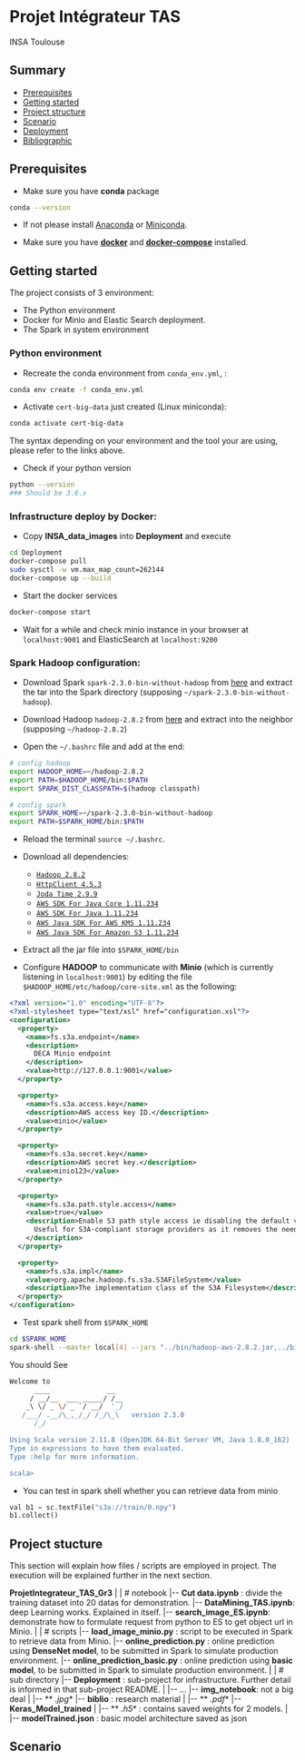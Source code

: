 # Projet Intégrateur TAS
INSA Toulouse

## Summary
* [Prerequisites](#Prerequisites)
* [Getting started](#Getting-started)
* [Project structure](#Project-structure)
* [Scenario](#Scenario)
* [Deployment](Deployment)
* [Bibliographic](biblio)


## Prerequisites
* Make sure you have **conda** package
```sh
conda --version
```
* If not please install [Anaconda](https://www.anaconda.com/download/#linux) or [Miniconda](https://docs.conda.io/en/latest/miniconda.html).

* Make sure you have [**docker**](https://docs.docker.com/install/linux/docker-ce/ubuntu/) and [**docker-compose**](https://docs.docker.com/compose/install/) installed.

## Getting started
The project consists of 3 environment:
* The Python environment
* Docker for Minio and Elastic Search deployment.
* The Spark in system environment

### Python environment
* Recreate the conda environment from `conda_env.yml`, :
```sh
conda env create -f conda_env.yml
```

* Activate `cert-big-data` just created (Linux miniconda):
```sh
conda activate cert-big-data
```
The syntax depending on your environment and the tool your are using, please refer to the links above.

* Check if your python version
```sh
python --version
### Should be 3.6.x
```

### Infrastructure deploy by Docker:
* Copy **INSA_data_images** into **Deployment** and execute
```sh
cd Deployment
docker-compose pull
sudo sysctl -w vm.max_map_count=262144
docker-compose up --build
```

* Start the docker services
```sh
docker-compose start
```

* Wait for a while and check minio instance in your browser at `localhost:9001` and ElasticSearch at `localhost:9200`

### Spark Hadoop configuration:
* Download Spark `spark-2.3.0-bin-without-hadoop` from [here](https://www.apache.org/dyn/closer.lua/spark/spark-2.3.0/spark-2.3.0-bin-without-hadoop.tgz) and extract the tar into the Spark directory (supposing `~/spark-2.3.0-bin-without-hadoop`).

* Download Hadoop `hadoop-2.8.2` from [here](https://archive.apache.org/dist/hadoop/core/hadoop-2.8.2/hadoop-2.8.2.tar.gz) and extract into the neighbor (supposing `~/hadoop-2.8.2`)

* Open the `~/.bashrc` file and add at the end:
```sh
# config hadoop
export HADOOP_HOME=~/hadoop-2.8.2
export PATH=$HADOOP_HOME/bin:$PATH
export SPARK_DIST_CLASSPATH=$(hadoop classpath)

# config spark
export SPARK_HOME=~/spark-2.3.0-bin-without-hadoop
export PATH=$SPARK_HOME/bin:$PATH
```

* Reload the terminal `source ~/.bashrc`.

* Download all dependencies:
    * [`Hadoop 2.8.2`](https://mvnrepository.com/artifact/org.apache.hadoop/hadoop-aws/2.8.2)
    * [`HttpClient 4.5.3`](https://mvnrepository.com/artifact/org.apache.httpcomponents/httpclient/4.5.3)
    * [`Joda Time 2.9.9`](https://mvnrepository.com/artifact/joda-time/joda-time/2.9.9)
    * [`AWS SDK For Java Core 1.11.234`](https://mvnrepository.com/artifact/com.amazonaws/aws-java-sdk-core/1.11.234)
    * [`AWS SDK For Java 1.11.234`](https://mvnrepository.com/artifact/com.amazonaws/aws-java-sdk/1.11.234)
    * [`AWS Java SDK For AWS KMS 1.11.234`](http://mvnrepository.com/artifact/com.amazonaws/aws-java-sdk-kms/1.11.234)
    * [`AWS Java SDK For Amazon S3 1.11.234`](https://mvnrepository.com/artifact/com.amazonaws/aws-java-sdk-s3/1.11.234)

* Extract all the jar file into `$SPARK_HOME/bin`

* Configure **HADOOP** to communicate with **Minio** (which is currently listening in `localhost:9001`) by editing the file `$HADOOP_HOME/etc/hadoop/core-site.xml` as the following:

```xml
<?xml version="1.0" encoding="UTF-8"?>
<?xml-stylesheet type="text/xsl" href="configuration.xsl"?>
<configuration>
  <property>
    <name>fs.s3a.endpoint</name>
    <description>
      DECA Minio endpoint
    </description>
    <value>http://127.0.0.1:9001</value>
  </property>

  <property>
    <name>fs.s3a.access.key</name>
    <description>AWS access key ID.</description>
    <value>minio</value>
  </property>

  <property>
    <name>fs.s3a.secret.key</name>
    <description>AWS secret key.</description>
    <value>minio123</value>
  </property>

  <property>
    <name>fs.s3a.path.style.access</name>
    <value>true</value>
    <description>Enable S3 path style access ie disabling the default virtual hosting behaviour.
      Useful for S3A-compliant storage providers as it removes the need to set up DNS for virtual hosting.
    </description>
  </property>

  <property>
    <name>fs.s3a.impl</name>
    <value>org.apache.hadoop.fs.s3a.S3AFileSystem</value>
    <description>The implementation class of the S3A Filesystem</description>
  </property>
</configuration>
```

* Test spark shell from `$SPARK_HOME`
```sh
cd $SPARK_HOME
spark-shell --master local[4] --jars "../bin/hadoop-aws-2.8.2.jar,../bin/httpclient-4.5.3.jar,../bin/aws-java-sdk-core-1.11.234.jar,../bin/aws-java-sdk-kms-1.11.234.jar,../bin/aws-java-sdk-1.11.234.jar,../bin/aws-java-sdk-s3-1.11.234.jar,../bin/joda-time-2.9.9.jar"
```

You should See
```sh
Welcome to
      ____              __
     / __/__  ___ _____/ /__
    _\ \/ _ \/ _ `/ __/  '_/
   /___/ .__/\_,_/_/ /_/\_\   version 2.3.0
      /_/

Using Scala version 2.11.8 (OpenJDK 64-Bit Server VM, Java 1.8.0_162)
Type in expressions to have them evaluated.
Type :help for more information.

scala>
```

* You can test in spark shell whether you can retrieve data from minio
```python
val b1 = sc.textFile("s3a://train/0.npy")
b1.collect()
```

## Project stucture
This section will explain how files / scripts are employed in project. The execution will be explained further in the next section.

**ProjetIntegrateur_TAS_Gr3**
|
|   # notebook
|-- **Cut data.ipynb**  : divide the training dataset into 20 datas for demonstration.
|-- **DataMining_TAS.ipynb**: deep Learning works. Explained in itself.
|-- **search_image_ES.ipynb**: demonstrate how to formulate request from python to ES to get object url in Minio.
|
|   # scripts
|-- **load_image_minio.py** : script to be executed in Spark to retrieve data from Minio.
|-- **online_prediction.py** : online prediction using **DenseNet model**, to be submitted in Spark to simulate production environment.
|-- **online_prediction_basic.py** :  online prediction using **basic model**, to be submitted in Spark to simulate production environment.
|
|   # sub directory
|-- **Deployment** : sub-project for infrastructure. Further detail is informed in that sub-project README.
|   |-- ...
|-- **img_notebook**: not a big deal
|   |-- ** *.jpg**
|-- **biblio** : research material
|   |-- ** *.pdf**
|-- **Keras_Model_trained**
|   |-- ** *.h5** : contains saved weights for 2 models.
|   |-- **modelTrained.json** : basic model architecture saved as json

## Scenario
